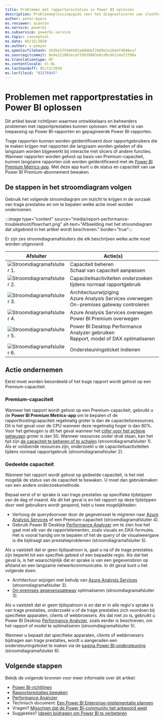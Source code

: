 ```yaml
---
title: Problemen met rapportprestaties in Power BI oplossen
description: Probleemoplossingsgids voor het diagnosticeren van slechte rapportprestaties in Power BI.
author: peter-myers
ms.reviewer: asaxton
ms.service: powerbi
ms.subservice: powerbi-service
ms.topic: conceptual
ms.date: 04/15/2020
ms.author: v-pemyer
ms.openlocfilehash: dd3be575946502a886bbf2b89e2a1844f4046ea7
ms.sourcegitcommit: 0e9e211082eca7fd939803e0cd9c6b114af2f90a
ms.translationtype: HT
ms.contentlocale: nl-NL
ms.lasthandoff: 05/13/2020
ms.locfileid: "83276945"
---
```

# <a name="troubleshoot-report-performance-in-power-bi"></a>Problemen met rapportprestaties in Power BI oplossen

Dit artikel bevat richtlijnen waarmee ontwikkelaars en beheerders problemen met rapportprestaties kunnen oplossen. Het artikel is van toepassing op Power BI-rapporten en gepagineerde Power BI-rapporten.

Trage rapporten kunnen worden geïdentificeerd door rapportgebruikers die te maken krijgen met rapporten die langzaam worden geladen of die langzaam worden bijgewerkt bij interactie met slicers of andere functies. Wanneer rapporten worden gehost op basis van Premium-capaciteit, kunnen langzame rapporten ook worden geïdentificeerd met de [Power BI Premium Metrics-app](../admin/service-admin-premium-monitor-capacity.md). Met deze app kunt u de status en capaciteit van uw Power BI Premium-abonnement bewaken.

## <a name="follow-flowchart-steps"></a>De stappen in het stroomdiagram volgen

Gebruik het volgende stroomdiagram om inzicht te krijgen in de oorzaak van trage prestaties en om te bepalen welke actie moet worden ondernomen.

:::image type="content" source="media/report-performance-troubleshoot/flowchart.png" alt-text="Afbeelding met het stroomdiagram dat uitgebreid in het artikel wordt beschreven." border="true":::

Er zijn zes stroomdiagramafsluiters die elk beschrijven welke actie moet worden uitgevoerd:

|Afsluiter|Actie(s)|
|---------|---------|
|![Stroomdiagramafsluiter 1.](media/common/icon-01-red-30x30.png)|Capaciteit beheren<br />Schaal van capaciteit aanpassen |
|![Stroomdiagramafsluiter 2.](media/common/icon-02-red-30x30.png)|Capaciteitsactiviteiten onderzoeken tijdens normaal rapportgebruik|
|![Stroomdiagramafsluiter 3.](media/common/icon-03-red-30x30.png)|Architectuurwijziging<br />Azure Analysis Services overwegen<br />On-premises gateway controleren|
|![Stroomdiagramafsluiter 4.](media/common/icon-04-red-30x30.png)|Azure Analysis Services overwegen<br />Power BI Premium overwegen|
|![Stroomdiagramafsluiter 5.](media/common/icon-05-red-30x30.png)|Power BI Desktop Performance Analyzer gebruiken<br />Rapport, model of DAX optimaliseren|
|![Stroomdiagramafsluiter 6.](media/common/icon-06-red-30x30.png)|Ondersteuningsticket indienen|

## <a name="take-action"></a>Actie ondernemen

Eerst moet worden beoordeeld of het trage rapport wordt gehost op een Premium-capaciteit.

### <a name="premium-capacity"></a>Premium-capaciteit

Wanneer het rapport wordt gehost op een Premium-capaciteit, gebruikt u de **Power BI Premium Metrics-app** om te bepalen of de rapporthostingcapaciteit regelmatig groter is dan de capaciteitsresources. Dit is het geval voor de CPU wanneer deze regelmatig hoger is dan 80%. Voor het geheugen is dit het geval wanneer het [cijfer voor het actieve geheugen](../admin/service-premium-metrics-app.md#the-active-memory-metric) groter is dan 50. Wanneer resources onder druk staan, kan het tijd zijn [de capaciteit te beheren of te schalen](../admin/service-admin-premium-manage.md) (stroomdiagramafsluiter 1). Als er voldoende resources zijn, onderzoekt u de capaciteitsactiviteiten tijdens normaal rapportgebruik (stroomdiagramafsluiter 2).

### <a name="shared-capacity"></a>Gedeelde capaciteit

Wanneer het rapport wordt gehost op gedeelde capaciteit, is het niet mogelijk de status van de capaciteit te bewaken. U moet dan gebruikmaken van een andere onderzoeksmethode.

Bepaal eerst of er sprake is van trage prestaties op specifieke tijdstippen van de dag of maand. Als dit het geval is en het rapport op deze tijdstippen door veel gebruikers wordt geopend, hebt u twee mogelijkheden:

- Verhoog de querydoorvoer door de gegevensset te migreren naar [Azure Analysis Services](/azure/analysis-services/analysis-services-overview) of een Premium-capaciteit (stroomdiagramafsluiter 4).
- Gebruik Power BI Desktop [Performance Analyzer](../create-reports/desktop-performance-analyzer.md) om te zien hoe het gaat met elk van de rapportelementen, zoals visuals en DAX-formules. Het is vooral handig om te bepalen of het de query of de visualweergave is die bijdraagt aan prestatieproblemen (stroomdiagramafsluiter 5).

Als u vaststelt dat er geen tijdspatroon is, gaat u na of de trage prestaties zijn beperkt tot een specifiek gebied of een bepaalde regio. Als dat het geval is, is het waarschijnlijk dat er sprake is van een gegevensbron op afstand en een langzame netwerkcommunicatie. In dit geval kunt u het volgende doen:

- Architectuur wijzigen met behulp van [Azure Analysis Services](/azure/analysis-services/analysis-services-overview) (stroomdiagramafsluiter 3).
- [On-premises gegevensgateway](/data-integration/gateway/service-gateway-performance) optimaliseren (stroomdiagramafsluiter 3).

Als u vaststelt dat er geen tijdspatroon is _en_ dat er in alle regio's sprake is van trage prestaties, onderzoekt u of de trage prestaties zich voordoen bij specifieke apparaten, clients of webbrowsers. Als dat niet zo is, gebruikt u Power BI Desktop [Performance Analyzer](../create-reports/desktop-performance-analyzer.md), zoals eerder is beschreven, om het rapport of model te optimaliseren (stroomdiagramafsluiter 5).

Wanneer u bepaalt dat specifieke apparaten, clients of webbrowsers bijdragen aan trage prestaties, wordt u aangeraden een ondersteuningsticket te maken via de [pagina Power BI-ondersteuning](https://powerbi.microsoft.com/support/) (stroomdiagramafsluiter 6).

## <a name="next-steps"></a>Volgende stappen

Bekijk de volgende bronnen voor meer informatie over dit artikel:

- [Power BI-richtlijnen](index.yml)
- [Rapportprestaties bewaken](monitor-report-performance.md)
- [Performance Analyzer](../create-reports/desktop-performance-analyzer.md)
- Technisch document: [Een Power BI Enterprise-implementatie plannen](https://go.microsoft.com/fwlink/?linkid=2057861)
- Vragen? [Misschien dat de Power BI-community het antwoord weet](https://community.powerbi.com/)
- Suggesties? [Ideeën bijdragen om Power BI te verbeteren](https://ideas.powerbi.com/)
